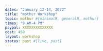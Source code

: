 ```yaml
---
dates: "January 12-14, 2022"
title: "mothur Workshop"
topic: mothur #[minimalR, generalR, mothur]
times: "9 AM-4 PM"
paypal: XXXXXXXXXXXXXX
cost: 450
layout: workshop
status: past #[live, past]
---
```

